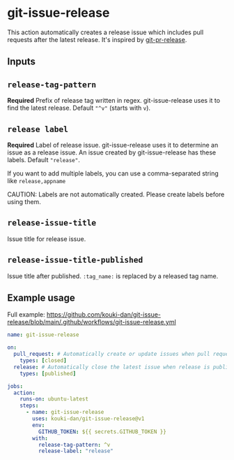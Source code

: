 # git-issue-release

This action automatically creates a release issue which includes pull requests after the latest release.
It's inspired by [git-pr-release](https://github.com/x-motemen/git-pr-release).

## Inputs

## `release-tag-pattern`

**Required** Prefix of release tag written in regex. git-issue-release uses it to find the latest release. Default `"^v"` (starts with `v`).

## `release label`

**Required** Label of release issue. git-issue-release uses it to determine an issue as a release issue. An issue created by git-issue-release has these labels. Default `"release"`.

If you want to add multiple labels, you can use a comma-separated string like `release,appname`

CAUTION: Labels are not automatically created. Please create labels before using them.

## `release-issue-title`

Issue title for release issue.

## `release-issue-title-published`

Issue title after published. `:tag_name:` is replaced by a released tag name.


## Example usage

Full example: https://github.com/kouki-dan/git-issue-release/blob/main/.github/workflows/git-issue-release.yml

```yml
name: git-issue-release

on:
  pull_request: # Automatically create or update issues when pull request is merged.
    types: [closed]
  release: # Automatically close the latest issue when release is published.
    types: [published]

jobs:
  action:
    runs-on: ubuntu-latest
    steps:
      - name: git-issue-release
        uses: kouki-dan/git-issue-release@v1
        env:
          GITHUB_TOKEN: ${{ secrets.GITHUB_TOKEN }}
        with:
          release-tag-pattern: ^v
          release-label: "release"
```
